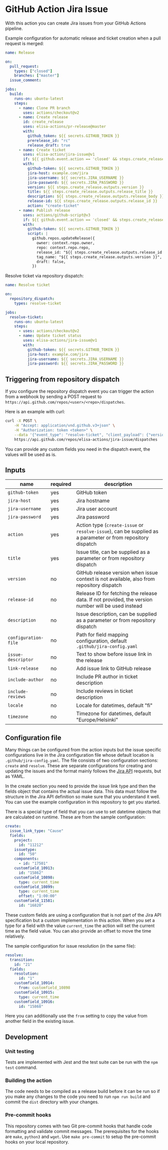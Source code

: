 # GitHub Action Jira Issue

With this action you can create Jira issues from your GitHub Actions pipeline.

Example configuration for automatic release and ticket creation when a pull request is merged:

```yaml
name: Release

on:
  pull_request:
    types: ["closed"]
    branches: ["master"]
  issue_comment:

jobs:
  build:
    runs-on: ubuntu-latest
    steps:
      - name: Clone PR branch
        uses: actions/checkout@v2
      - name: Create release
        id: create_release
        uses: elisa-actions/pr-release@master
        with:
          github_token: ${{ secrets.GITHUB_TOKEN }}
          prerelease_id: "rc"
          release_draft: true
      - name: Create ticket
        uses: elisa-action/jira-issue@v1
        if: ${{ github.event.action == 'closed' && steps.create_release.outputs.version }}
        with:
          github-token: ${{ secrets.GITHUB_TOKEN }}
          jira-host: example.com/jira
          jira-username: ${{ secrets.JIRA_USERNAME }}
          jira-password: ${{ secrets.JIRA_PASSWORD }}
          version: ${{ steps.create_release.outputs.version }}
          title: ${{ steps.create_release.outputs.release_title }}
          description: ${{ steps.create_release.outputs.release_body }}
          release-id: ${{ steps.create_release.outputs.release_id }}
          action: "create-ticket"
      - name: Publish release
        uses: actions/github-script@v3
        if: ${{ github.event.action == 'closed' && steps.create_release.outputs.version }}
        with:
          github-token: ${{ secrets.GITHUB_TOKEN }}
          script: |
            github.repos.updateRelease({
              owner: context.repo.owner,
              repo: context.repo.repo,
              release_id: "${{ steps.create_release.outputs.release_id }}",
              tag_name: "${{ steps.create_release.outputs.version }}",
              draft: false,
            })
```

Resolve ticket via repository dispatch:

```yaml
name: Resolve ticket

on:
  repository_dispatch:
    types: resolve-ticket

jobs:
  resolve-ticket:
    runs-on: ubuntu-latest
    steps:
      - uses: actions/checkout@v2
      - name: Update ticket status
        uses: elisa-actions/jira-issue@v1
        with:
          github-token: ${{ secrets.GITHUB_TOKEN }}
          jira-host: example.com/jira
          jira-username: ${{ secrets.JIRA_USERNAME }}
          jira-password: ${{ secrets.JIRA_PASSWORD }}
```

## Triggering from repository dispatch

If you configure the repository dispatch event you can trigger the action from a webhook by sending a POST request to `https://api.github.com/repos/<user>/<repo>/dispatches`.

Here is an example with curl:

```bash
curl -X POST \
    -H "Accept: application/vnd.github.v3+json" \
    -H "Authorization: token <token>" \
    --data '{"event_type": "resolve-ticket", "client_payload": {"version": "1.2.3", "fields": {"customfield_10916": { "id": "15868"}}}}' \
    https://api.github.com/repos/elisa-actions/jira-issue/dispatches
```

You can provide any custom fields you need in the dispatch event, the values will be used as is.

## Inputs

| name                 | required | description                                                                                                 |
| -------------------- | -------- | ----------------------------------------------------------------------------------------------------------- |
| `github-token`       | yes      | GitHub token                                                                                                |
| `jira-host`          | yes      | Jira hostname                                                                                               |
| `jira-username`      | yes      | Jira user account                                                                                           |
| `jira-password`      | yes      | Jira password                                                                                               |
| `action`             | yes      | Action type (`create-issue` or `resolve-issue`), can be supplied as a parameter or from repository dispatch |
| `title`              | yes      | Issue title, can be supplied as a parameter or from repository dispatch                                     |
| `version`            | no       | GitHub release version when issue context is not available, also from repository dispatch                   |
| `release-id`         | no       | Release ID for fetching the release data. If not provided, the version number will be used instead          |
| `description`        | no       | Issue description, can be supplied as a parameter or from repository dispatch                               |
| `configuration-file` | no       | Path for field mapping configuration, default `.github/jira-config.yaml`                                    |
| `issue-descriptor`   | no       | Text to show before issue link in the release                                                               |
| `link-release`       | no       | Add issue link to GitHub release                                                                            |
| `include-author`     | no       | Include PR author in ticket description                                                                     |
| `include-reviews`    | no       | Include reviews in ticket description                                                                       |
| `locale`             | no       | Locale for datetimes, default "fi"                                                                          |
| `timezone`           | no       | Timezone for datetimes, default "Europe/Helsinki"                                                           |

## Configuration file

Many things can be configured from the action inputs but the issue specific configurations live in the Jira configuration file whose default location is `.github/jira-config.yaml`. The file consists of two configuration sections: `create` and `resolve`. These are separate configurations for creating and updating the issues and the format mainly follows the [Jira API](https://developer.atlassian.com/cloud/jira/platform/rest/v3/api-group-issues/) requests, but as YAML.

In the create section you need to provide the issue link type and then the fields object that contains the actual issue data. This data must follow the structure in the Jira API definition so make sure that you understand it well. You can use the example configuration in this repository to get you started.

There is a special type of field that you can use to set datetime objects that are calculated on runtime. These are from the sample configuration:

```yaml
create:
  issue_link_type: "Cause"
  fields:
    project:
      id: "11212"
    issuetype:
      id: "50"
    components:
      - id: "17501"
    customfield_10913:
      id: "15862"
    customfield_10898:
      type: current_time
    customfield_10899:
      type: current_time
      offset: "1:00:00"
    customfield_11581:
      id: "16820"
```

These custom fields are using a configuration that is not part of the Jira API specification but a custom implementation in this action. When you set a type for a field with the value `current_time` the action will set the current time as the field value. You can also provide an offset to move the time relatively.

The sample configuration for issue resolution (in the same file):

```yaml
resolve:
  transition:
    id: "21"
  fields:
    resolution:
      id: "1"
    customfield_10914:
      from: customfield_10898
    customfield_10915:
      type: current_time
    customfield_10916:
      id: "15868"
```

Here you can additionally use the `from` setting to copy the value from another field in the existing issue.

## Development

### Unit testing

Tests are implemented with Jest and the test suite can be run with the `npm test` command.

### Building the action

The code needs to be compiled as a release build before it can be run so if you make any changes to the code you need to run `npm run build` and commit the `dist` directory with your changes.

### Pre-commit hooks

This repository comes with two Git pre-commit hooks that handle code formatting and validate commit messages. The prerequisites for the hooks are `make`, `python3` and `wget`. Use `make pre-commit` to setup the pre-commit hooks on your local repository.
